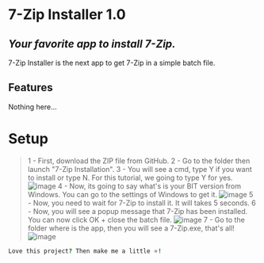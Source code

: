 # 7-Zip Installer 1.0
## _Your favorite app to install 7-Zip._
7-Zip Installer is the next app to get 7-Zip in a simple batch file.
## Features
Nothing here...
# Setup
> 1 - First, download the ZIP file from GitHub.
>  2 - Go to the folder then launch "7-Zip Installation".
> 3 - You will see a cmd, type Y if you want to install or type N. For this tutorial, we going to type Y for yes.
![image](https://user-images.githubusercontent.com/91150113/140618343-9e087416-1de3-4b02-a177-7fb9ac803a07.png)
> 4 - Now, its going to say what's is your BIT version from Windows. You can go to the settings of Windows to get it.
![image](https://user-images.githubusercontent.com/91150113/140618380-4d7d1469-8e03-49e6-b1c8-3d87556b3c9e.png)
> 5 - Now, you need to wait for 7-Zip to install it. It will takes 5 seconds.
> 6 - Now, you will see a popup message that 7-Zip has been installed. You can now click OK + close the batch file.
![image](https://user-images.githubusercontent.com/91150113/140618420-708b9d25-d952-4363-ba5c-dea5c04f6f1f.png)
7 - Go to the folder where is the app, then you will see a 7-Zip.exe, that's all!
![image](https://user-images.githubusercontent.com/91150113/140618490-a9877b0c-5ed8-4b76-83f0-f7dd39a8f859.png)
```j
Love this project? Then make me a little ⭐!
```